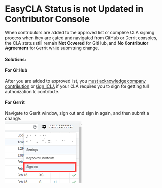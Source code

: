 # EasyCLA Status is not Updated in Contributor Console

When contributors are added to the approved list or complete CLA signing process when they are gated and navigated from GitHub or Gerrit consoles, the CLA status still remain **Not Covered** for GitHub, and **No Contributor Agreement** for Gerrit while submitting change.

#### Solutions:

#### For GitHub

After you are added to approved list, you [must acknowledge company contribution](../../contributors/corporate-contributor.md#acknowledge-company-contribution) or [sign ICLA](../../contributors/corporate-contributor.md#if-you-are-asked-to-sign-icla) if your CLA requires you to sign for getting full authorization to contribute.

#### For Gerrit

Navigate to Gerrit window, sign out and sign in again, and then submit a change.  
 ![](../../../.gitbook/assets/signout-gerrit.png)

